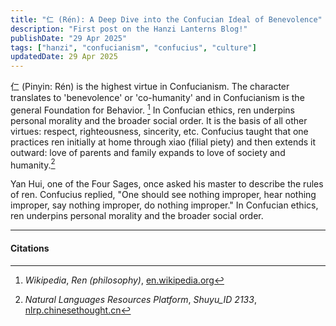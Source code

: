 ```yaml
---
title: "仁 (Rén): A Deep Dive into the Confucian Ideal of Benevolence"
description: "First post on the Hanzi Lanterns Blog!"
publishDate: "29 Apr 2025"
tags: ["hanzi", "confucianism", "confucius", "culture"]
updatedDate: 29 Apr 2025
---
```


仁 (Pinyin: Rén) is the highest virtue in Confucianism. The character translates to 'benevolence' or 'co-humanity' and in Confucianism is the general Foundation for Behavior. [^1]
In Confucian ethics, ren underpins personal morality and the broader social order. It is the basis of all other virtues: respect, righteousness, sincerity, etc. Confucius taught that one practices ren initially at home through xiao (filial piety) and then extends it outward: love of parents and family expands to love of society and humanity​.[^2]

Yan Hui, one of the Four Sages, once asked his master to describe the rules of ren. Confucius replied, "One should see nothing improper, hear nothing improper, say nothing improper, do nothing improper."
In Confucian ethics, ren underpins personal morality and the broader social order.

----
#### Citations

[^1]: *Wikipedia*, *Ren (philosophy)*, [en.wikipedia.org](https://en.wikipedia.org%2Fwiki%2FRen_%28philosophy%29)
[^2]:  *Natural Languages Resources Platform*, *Shuyu_ID 2133*,  [nlrp.chinesethought.cn](https://nlrp.chinesethought.cn/shuyu_show.aspx?shuyu_id=2133)

